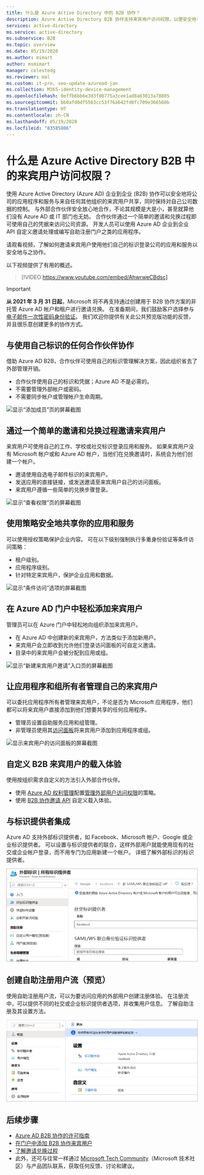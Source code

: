 ```yaml
---
title: 什么是 Azure Active Directory 中的 B2B 协作？
description: Azure Active Directory B2B 协作支持来宾用户访问权限，以便安全地与外部合作伙伴共享资源和协作。
services: active-directory
ms.service: active-directory
ms.subservice: B2B
ms.topic: overview
ms.date: 05/19/2020
ms.author: mimart
author: msmimart
manager: celestedg
ms.reviewer: mal
ms.custom: it-pro, seo-update-azuread-jan
ms.collection: M365-identity-device-management
ms.openlocfilehash: 0effb6bb6e3d3f80775a3cee1ad8a63013a78805
ms.sourcegitcommit: bb0afd0df5563cc53f76a642fd8fc709e366568b
ms.translationtype: HT
ms.contentlocale: zh-CN
ms.lasthandoff: 05/19/2020
ms.locfileid: "83585806"
---
```

# <a name="what-is-guest-user-access-in-azure-active-directory-b2b"></a>什么是 Azure Active Directory B2B 中的来宾用户访问权限？

使用 Azure Active Directory (Azure AD) 企业到企业 (B2B) 协作可以安全地将公司的应用程序和服务与来自任何其他组织的来宾用户共享，同时保持对自己公司数据的控制。 与外部合作伙伴安全放心地合作，不论其规模是大是小，甚至就算他们没有 Azure AD 或 IT 部门也无妨。 合作伙伴通过一个简单的邀请和兑换过程即可使用自己的凭据来访问公司资源。 开发人员可以使用 Azure AD 企业到企业 API 自定义邀请处理或编写自助注册门户之类的应用程序。

请观看视频，了解如何邀请来宾用户使用他们自己的标识登录公司的应用和服务以安全地与之协作。

以下视频提供了有用的概述。

>[!VIDEO https://www.youtube.com/embed/AhwrweCBdsc]

   > [!IMPORTANT]
   > **从 2021 年 3 月 31 日起**，Microsoft 将不再支持通过创建用于 B2B 协作方案的非托管 Azure AD 帐户和租户进行邀请兑换。 在准备期间，我们鼓励客户选择参与[电子邮件一次性密码身份验证](one-time-passcode.md)。 我们欢迎你提供有关此公共预览版功能的反馈，并且很乐意创建更多的协作方式。

## <a name="collaborate-with-any-partner-using-their-identities"></a>与使用自己标识的任何合作伙伴协作

借助 Azure AD B2B，合作伙伴可使用自己的标识管理解决方案，因此组织省去了外部管理开销。

- 合作伙伴使用自己的标识和凭据；Azure AD 不是必需的。
- 不需要管理外部帐户或密码。
- 不需要同步帐户或管理帐户生命周期。  

![显示“添加成员”页的屏幕截图](media/what-is-b2b/add-member.png)

## <a name="invite-guest-users-with-a-simple-invitation-and-redemption-process"></a>通过一个简单的邀请和兑换过程邀请来宾用户

来宾用户可使用自己的工作、学校或社交标识登录应用和服务。 如果来宾用户没有 Microsoft 帐户或和 Azure AD 帐户，当他们在兑换邀请时，系统会为他们创建一个帐户。 

- 邀请使用自选电子邮件标识的来宾用户。
- 发送应用的直接链接，或发送邀请至来宾用户自己的访问面板。
- 来宾用户遵循一些简单的兑换步骤登录。

![显示“查看权限”页的屏幕截图](media/what-is-b2b/consentscreen.png)

## <a name="use-policies-to-securely-share-your-apps-and-services"></a>使用策略安全地共享你的应用和服务

可以使用授权策略保护企业内容。 可在以下级别强制执行多重身份验证等条件访问策略：

- 租户级别。
- 应用程序级别。
- 针对特定来宾用户，保护企业应用和数据。

![显示“条件访问”选项的屏幕截图](media/what-is-b2b/tutorial-mfa-policy-2.png)


## <a name="easily-add-guest-users-in-the-azure-ad-portal"></a>在 Azure AD 门户中轻松添加来宾用户

管理员可以在 Azure 门户中轻松地向组织添加来宾用户。

- 在 Azure AD 中创建新的来宾用户，方法类似于添加新用户。
- 来宾用户会立即收到允许他们登录访问面板的可自定义邀请。
- 目录中的来宾用户会被分配到应用或组。  

![显示“新建来宾用户邀请”入口页的屏幕截图](media/what-is-b2b/add-a-b2b-user-to-azure-portal.png)

## <a name="let-application-and-group-owners-manage-their-own-guest-users"></a>让应用程序和组所有者管理自己的来宾用户

可以委托应用程序所有者管理来宾用户，不论是否为 Microsoft 应用程序，他们都可以将来宾用户直接添加到他们想要共享的任何应用程序。

- 管理员设置自助服务应用和组管理。
- 非管理员使用其[访问面板](https://myapps.microsoft.com)将来宾用户添加到应用程序或组。

![显示来宾用户的访问面板的屏幕截图](media/what-is-b2b/access-panel-manage-app.png)

## <a name="customize-the-onboarding-experience-for-b2b-guest-users"></a>自定义 B2B 来宾用户的载入体验

使用按组织需求自定义的方法引入外部合作伙伴。

- 使用 [Azure AD 权利管理](https://docs.microsoft.com/azure/active-directory/governance/entitlement-management-overview)配置[管理外部用户访问权限](https://docs.microsoft.com/azure/active-directory/governance/entitlement-management-external-users#how-access-works-for-external-users)的策略。
- 使用 [B2B 协作邀请 API](https://developer.microsoft.com/graph/docs/api-reference/v1.0/resources/invitation) 自定义载入体验。

## <a name="integrate-with-identity-providers"></a>与标识提供者集成

Azure AD 支持外部标识提供者，如 Facebook、Microsoft 帐户、Google 或企业标识提供者。 可以设置与标识提供者的联合，这样外部用户就能使用现有的社交或企业帐户登录，而不用专门为应用新建一个帐户。 详细了解外部标识的标识提供者。

![显示“标识提供者”页的屏幕截图](media/what-is-b2b/identity-providers.png)


## <a name="create-a-self-service-sign-up-user-flow-preview"></a>创建自助注册用户流（预览）

使用自助注册用户流，可以为要访问应用的外部用户创建注册体验。 在注册流中，可以提供不同的社交或企业标识提供者选项，并收集用户信息。 了解自助注册及其设置方法。

![显示“用户流”页的屏幕截图](media/what-is-b2b/self-service-sign-up-user-flow-overview.png)

## <a name="next-steps"></a>后续步骤

- [Azure AD B2B 协作的许可指南](licensing-guidance.md)
- [在门户中添加 B2B 协作来宾用户](add-users-administrator.md)
- [了解邀请兑换过程](redemption-experience.md)
- 此外，还可与往常一样通过 [Microsoft Tech Community](https://techcommunity.microsoft.com/t5/Azure-Active-Directory-B2B/bd-p/AzureAD_B2b)（Microsoft 技术社区）与产品团队联系，获取任何反馈、讨论和建议。
